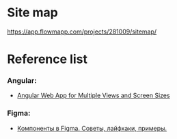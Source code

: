 # Site map
https://app.flowmapp.com/projects/281009/sitemap/

# Reference list
### Angular:
- [Angular Web App for Multiple Views and Screen Sizes](https://betterprogramming.pub/creating-angular-webapp-for-multiple-views-and-screen-sizes-50fe8a83c433)
### Figma:
- [Компоненты в Figma. Советы, лайфхаки, примеры.](https://www.youtube.com/watch?v=YmPc4jVNSR4)
